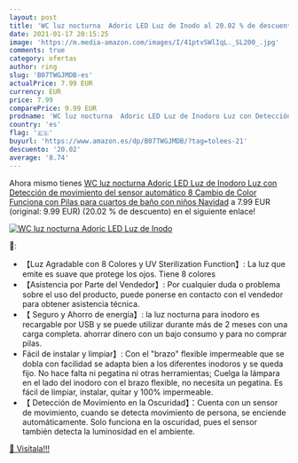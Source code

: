 ```yaml
---
layout: post
title: 'WC luz nocturna  Adoric LED Luz de Inodo al 20.02 % de descuento'
date: 2021-01-17 20:15:25
image: 'https://m.media-amazon.com/images/I/41ptvSWlIqL._SL200_.jpg'
comments: true
category: ofertas
author: ring
slug: 'B07TWGJMDB-es'
actualPrice: 7.99 EUR
currency: EUR
price: 7.99
comparePrice: 9.99 EUR
prodname: 'WC luz nocturna  Adoric LED Luz de Inodoro Luz con Detección de movimiento del sensor automático  8 Cambio de Color Funciona con Pilas  para cuartos de baño con niños Navidad'
country: 'es'
flag: '🇪🇸'
buyurl: 'https://www.amazon.es/dp/B07TWGJMDB/?tag=tolees-21'
descuento: '20.02'
average: '8.74'
---
```


Ahora mismo tienes [WC luz nocturna  Adoric LED Luz de Inodoro Luz con Detección de movimiento del sensor automático  8 Cambio de Color Funciona con Pilas  para cuartos de baño con niños Navidad](https://www.amazon.es/dp/B07TWGJMDB/?tag=tolees-21) a 7.99 EUR (original: 9.99 EUR) (20.02 %  de descuento) en el siguiente enlace!

[![WC luz nocturna  Adoric LED Luz de Inodo](https://m.media-amazon.com/images/I/41ptvSWlIqL._SL200_.jpg)](https://www.amazon.es/dp/B07TWGJMDB/?tag=tolees-21)

🔎:

- 【Luz Agradable con 8 Colores y UV Sterilization Function】: La luz que emite es suave que protege los ojos. Tiene 8 colores
- 【Asistencia por Parte del Vendedor】: Por cualquier duda o problema sobre el uso del producto, puede ponerse en contacto con el vendedor para obtener asistencia técnica.
- 【 Seguro y Ahorro de energía】: la luz nocturna para inodoro es recargable por USB y se puede utilizar durante más de 2 meses con una carga completa. ahorrar dinero con un bajo consumo y para no comprar pilas.
- Fácil de instalar y limpiar】: Con el "brazo" flexible impermeable que se dobla con facilidad se adapta bien a los diferentes inodoros y se queda fijo. No hace falta ni pegatina ni otras herramientas; Cuelga la lámpara en el lado del inodoro con el brazo flexible, no necesita un pegatina. Es fácil de limpiar, instalar, quitar y 100% impermeable.
- 【 Detección de Movimiento en la Oscuridad】：Cuenta con un sensor de movimiento, cuando se detecta movimiento de persona, se enciende automáticamente. Solo funciona en la oscuridad, pues el sensor también detecta la luminosidad en el ambiente.

[🛒 Visítala!!!](https://www.amazon.es/dp/B07TWGJMDB/?tag=tolees-21)
